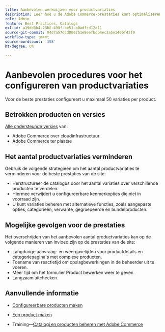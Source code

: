 ```yaml
---
title: Aanbevolen werkwijzen voor productvariaties
description: Leer hoe u de Adobe Commerce-prestaties kunt optimaliseren door het aantal geconfigureerde productvariaties te beperken.
role: Admin
feature: Best Practices, Catalogs
exl-id: a19dd8b4-23b8-498f-be51-a0adfcd12a11
source-git-commit: 94d7a57dcd006251e8eefbdb4ec3a5e140bf43f9
workflow-type: tm+mt
source-wordcount: '198'
ht-degree: 0%

---
```


# Aanbevolen procedures voor het configureren van productvariaties

Voor de beste prestaties configureert u maximaal 50 variaties per product.

## Betrokken producten en versies

[Alle ondersteunde versies](../../../release/versions.md) van:

- Adobe Commerce over cloudinfrastructuur
- Adobe Commerce ter plaatse

## Het aantal productvariaties verminderen

Gebruik de volgende strategieën om het aantal productvariaties te verminderen voor de beste prestaties van de site:

- Herstructureer de catalogus door het aantal variaties over verschillende producten te verdelen.
- Hiermee verwijdert u configureerbare kenmerkopties die niet in voorraad zijn.
- U kunt variaties beheren met alternatieve functies, zoals aangepaste opties, categorieën, verwante, gegroepeerde en bundelproducten.

## Mogelijke gevolgen voor de prestaties

Het overschrijden van het aanbevolen aantal productvariaties kan op de volgende manieren van invloed zijn op de prestaties van de site:

- Langdurige aanvraag- en weergavetijden voor productdetails en categoriepagina&#39;s met complexe producten.
- Toename van reactietijd om opslagbewerkingen in de beheerder uit te voeren.
- Meer tijd om het formulier Product bewerken weer te geven.
- Langzaam uitchecken.

## Aanvullende informatie

- [Configureerbare producten maken](https://experienceleague.adobe.com/docs/commerce-admin/catalog/products/types/product-create-configurable.html)
- [Een product maken](https://experienceleague.adobe.com/docs/commerce-admin/catalog/products/product-create.html)

- Training—[Catalogi en producten beheren met Adobe Commerce](https://learning.adobe.com/catalog/adobe_commerce/cours000000000098643.html)
